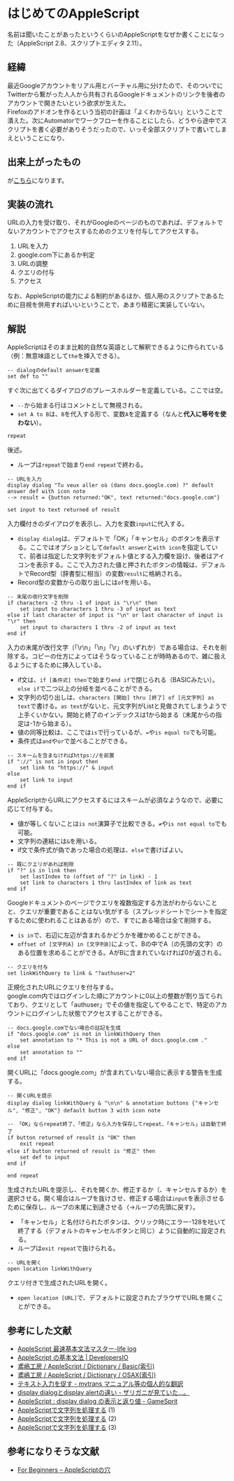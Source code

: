 # はじめてのAppleScript
名前は聞いたことがあったというくらいのAppleScriptをなぜか書くことになった（AppleScript 2.8、スクリプトエディタ 2.11）。

## 経緯
最近Googleアカウントをリアル用とバーチャル用に分けたので、そのついでにTwitterから繋がった人人から共有されるGoogleドキュメントのリンクを後者のアカウントで開きたいという欲求が生えた。  
Firefoxのアドオンを作るという当初の計画は「よくわからない」ということで潰えた。次にAutomatorでワークフローを作ることにしたら、どうやら途中でスクリプトを書く必要がありそうだったので、いっそ全部スクリプトで書いてしまえということになり、

## 出来上がったもの
が[こちら](https://github.com/yatabashi/yatabashi.github.io/blob/main/res/openGoogleLinkAsUser2.applescript)になります。

## 実装の流れ
URLの入力を受け取り、それがGoogleのページのものであれば、デフォルトでないアカウントでアクセスするためのクエリを付与してアクセスする。

1. URLを入力
1. google.com下にあるか判定
1. URLの調整
1. クエリの付与
1. アクセス

なお、AppleScriptの能力による制約があるほか、個人用のスクリプトであるために目視を併用すればいいということで、あまり精密に実装していない。

## 解説
AppleScriptはそのまま比較的自然な英語として解釈できるように作られている（例：無意味語として`the`を挿入できる）。  

```applescript
-- dialogのdefault answerを定義
set def to ""
```
すぐ次に出てくるダイアログのプレースホルダーを定義している。ここでは空。
* `--`から始まる行はコメントとして無視される。
* `set A to B`は、`B`を代入する形で、変数`A`を定義する（なんと**代入に等号を使わない**）。

```applescript
repeat
```
後述。
* ループは`repeat`で始まり`end repeat`で終わる。

```applescript
-- URLを入力
display dialog "Tu veux aller où (dans docs.google.com) ?" default answer def with icon note
--> result = {button returned:"OK", text returned:"docs.google.com"}

set input to text returned of result
```
入力欄付きのダイアログを表示し、入力を変数`input`に代入する。
* `display dialog`は、デフォルトで「OK」「キャンセル」のボタンを表示する。ここではオプションとして`default answer`と`with icon`を指定していて、前者は指定した文字列をデフォルト値とする入力欄を設け、後者はアイコンを表示する。ここで入力された値と押されたボタンの情報は、デフォルトでRecord型（辞書型に相当）の変数`result`に格納される。
* Record型の変数からの取り出しには`of`を用いる。

```applescript
-- 末尾の改行文字を削除
if characters -2 thru -1 of input is "\r\n" then
	set input to characters 1 thru -3 of input as text
else if last character of input is "\n" or last character of input is "\r" then
	set input to characters 1 thru -2 of input as text
end if
```
入力の末尾が改行文字（「\r\n」「\n」「\r」のいずれか）である場合は、それを削除する。コピーの仕方によってはそうなっていることが時時あるので、雑に扱えるようにするために挿入している。
* if文は、`if [条件式] then`で始まり`end if`で閉じられる（BASICみたい）。`else if`で二つ以上の分岐を並べることができる。
* 文字列の切り出しは、`characters [開始] thru [終了] of [元文字列] as text`で書ける。`as text`がないと、元文字列がListと見做されてしまうようで上手くいかない。開始と終了のインデックスは1から始まる（末尾からの指定は-1から始まる）。
* 値の同等比較は、ここでは`is`で行っているが、`=`や`is equal to`でも可能。
* 条件式は`and`や`or`で並べることができる。

```applescript
-- スキームを含まなければhttps://を前置
if "://" is not in input then
	set link to "https://" & input
else
	set link to input
end if
```
AppleScriptからURLにアクセスするにはスキームが必須なようなので、必要に応じて付与する。
* 値が等しくないことは`is not`演算子で比較できる。`≠`や`is not equal to`でも可能。
* 文字列の連結には`&`を用いる。
* if文で条件式が偽であった場合の処理は、`else`で書けばよい。

```applescript
-- 既にクエリがあれば削除
if "?" is in link then
	set lastIndex to (offset of "?" in link) - 1
	set link to characters 1 thru lastIndex of link as text
end if
```
Googleドキュメントのページでクエリを複数指定する方法がわからないことと、クエリが重要であることはない気がする（スプレッドシートでシートを指定するために使われることはあるが）ので、すでにある場合は全て削除する。
* `is in`で、右辺に左辺が含まれるかどうかを確かめることができる。
* `offset of [文字列A] in [文字列B]`によって、Bの中でA（の先頭の文字）のある位置を求めることができる。AがBに含まれていなければ0が返される。

```applescript
-- クエリを付与
set linkWithQuery to link & "?authuser=2"
```
正規化されたURLにクエリを付与する。  
google.com内ではログインした順にアカウントに0以上の整数が割り当てられており、クエリとして「authuser」でその値を指定してやることで、特定のアカウントにログインした状態でアクセスすることができる。

```applescript
-- docs.google.comでない場合の註記を生成
if "docs.google.com" is not in linkWithQuery then
	set annotation to "* This is not a URL of docs.google.com ."
else
	set annotation to ""
end if
```
開くURLに「docs.google.com」が含まれていない場合に表示する警告を生成する。

```applescript
-- 開くURLを提示
display dialog linkWithQuery & "\n\n" & annotation buttons {"キャンセル", "修正", "OK"} default button 3 with icon note

-- 「OK」ならrepeat終了、「修正」なら入力を保存してrepeat、「キャンセル」は自動で終了
if button returned of result is "OK" then
	exit repeat
else if button returned of result is "修正" then
	set def to input
end if
```
```applescript
end repeat
```
生成されたURLを提示し、それを開くか、修正するか（、キャンセルするか）を選択させる。開く場合はループを抜けさせ、修正する場合は`input`を表示させるために保存し、ループの末尾に到達させる（→ループの先頭に戻す）。
* 「キャンセル」と名付けられたボタンは、クリック時にエラー-128を吐いて終了する（デフォルトのキャンセルボタンと同じ）ように自動的に設定される。
* ループは`exit repeat`で抜けられる。

```applescript
-- URLを開く
open location linkWithQuery
```
クエリ付きで生成されたURLを開く。
* `open location [URL]`で、デフォルトに設定されたブラウザでURLを開くことができる。

## 参考にした文献
* [AppleScript 最速基本文法マスター-life log](https://mc909j.blogspot.com/p/document.html)
* [AppleScript の基本文法 \| DevelopersIO](https://dev.classmethod.jp/articles/applescript-basic-grammar/)
* [鳶嶋工房 / AppleScript / Dictionary / Basic(索引)](http://tonbi.jp/AppleScript/Dictionary/Basic/)
* [鳶嶋工房 / AppleScript / Dictionary / OSAX(索引)](http://tonbi.jp/AppleScript/Dictionary/OSAX/)
* [テキスト入力を促す - mytrans マニュアル等の個人的な翻訳](https://sites.google.com/site/zzaatrans/home/macautomationscriptingguide/promptfortext-html)
* [display dialogとdisplay alertの違い - ザリガニが見ていた...。](https://zariganitosh.hatenablog.jp/entry/20110622/display_dialog_vs_alert)
* [AppleScript : display dialog の表示と返り値 - GameSprit](https://sdesignlabo.com/web/favicon/)
* [AppleScriptで文字列を処理する](https://www.12kai.com/scr/proptext.html) (1)
* [AppleScriptで文字列を処理する](https://www.12kai.com/scr/proptext2.html) (2)
* [AppleScriptで文字列を処理する](https://www.12kai.com/scr/proptext3.html) (3)

## 参考になりそうな文献
* [For Beginners – AppleScriptの穴](http://piyocast.com/as/master)